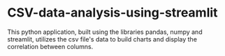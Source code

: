 # CSV-data-analysis-using-streamlit
This python application, built using the libraries pandas, numpy and streamlit, utilizes the csv file's data to build charts and display the correlation between columns.
